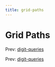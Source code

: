 ```yaml
---
title: grid-paths
---
```




# Grid Paths

Prev: [digit-queries](digit-queries.md)

Prev: [digit-queries](digit-queries.md)
